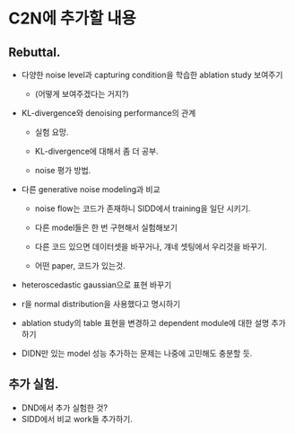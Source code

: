 # C2N에 추가할 내용

## Rebuttal.

- 다양한 noise level과 capturing condition을 학습한 ablation study 보여주기
    - (어떻게 보여주겠다는 거지?)

- KL-divergence와 denoising performance의 관계
    - 실험 요망.
    - KL-divergence에 대해서 좀 더 공부.

    - noise 평가 방법.

- 다른 generative noise modeling과 비교
    - noise flow는 코드가 존재하니 SIDD에서 training을 일단 시키기.
    - 다른 model들은 한 번 구현해서 실험해보기

    - 다른 코드 있으면 데이터셋을 바꾸거나, 걔네 셋팅에서 우리것을 바꾸기.
    - 어떤 paper, 코드가 있는것.

- heteroscedastic gaussian으로 표현 바꾸기

- r을 normal distribution을 사용했다고 명시하기

- ablation study의 table 표현을 변경하고 dependent module에 대한 설명 추가하기

- DIDN만 있는 model 성능 추가하는 문제는 나중에 고민해도 충분할 듯.


## 추가 실험.

- DND에서 추가 실험한 것?
- SIDD에서 비교 work들 추가하기.
